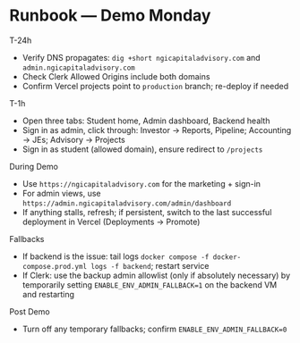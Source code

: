 # Runbook — Demo Monday

T-24h
- Verify DNS propagates: `dig +short ngicapitaladvisory.com` and `admin.ngicapitaladvisory.com`
- Check Clerk Allowed Origins include both domains
- Confirm Vercel projects point to `production` branch; re-deploy if needed

T-1h
- Open three tabs: Student home, Admin dashboard, Backend health
- Sign in as admin, click through: Investor → Reports, Pipeline; Accounting → JEs; Advisory → Projects
- Sign in as student (allowed domain), ensure redirect to `/projects`

During Demo
- Use `https://ngicapitaladvisory.com` for the marketing + sign-in
- For admin views, use `https://admin.ngicapitaladvisory.com/admin/dashboard`
- If anything stalls, refresh; if persistent, switch to the last successful deployment in Vercel (Deployments → Promote)

Fallbacks
- If backend is the issue: tail logs `docker compose -f docker-compose.prod.yml logs -f backend`; restart service
- If Clerk: use the backup admin allowlist (only if absolutely necessary) by temporarily setting `ENABLE_ENV_ADMIN_FALLBACK=1` on the backend VM and restarting

Post Demo
- Turn off any temporary fallbacks; confirm `ENABLE_ENV_ADMIN_FALLBACK=0`

